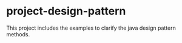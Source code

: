 # project-design-pattern
This project includes the examples to clarify the java design pattern methods.
